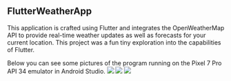 ## FlutterWeatherApp

This application is crafted using Flutter and integrates the OpenWeatherMap API to provide real-time weather updates as well as forecasts for your current location. This project was a fun tiny exploration into the capabilities of Flutter.

Below you can see some pictures of the program running on the Pixel 7 Pro API 34 emulator in Android Studio.
![](https://hackmd.io/_uploads/HkjHSoza2.png)
![](https://hackmd.io/_uploads/H1fLSofp2.png)
![](https://hackmd.io/_uploads/ByPIrizah.png)
